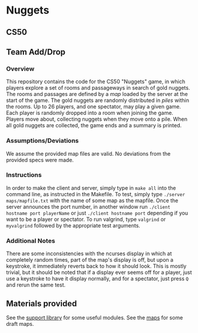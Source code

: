# Nuggets
## CS50
## Team Add/Drop

### Overview
This repository contains the code for the CS50 "Nuggets" game, in which players explore a set
of rooms and passageways in search of gold nuggets.
The rooms and passages are defined by a *map* loaded by the server at the start of the game.
The gold nuggets are randomly distributed in *piles* within the rooms.
Up to 26 players, and one spectator, may play a given game.
Each player is randomly dropped into a room when joining the game.
Players move about, collecting nuggets when they move onto a pile.
When all gold nuggets are collected, the game ends and a summary is printed.

### Assumptions/Deviations
We assume the provided map files are valid. No deviations from the provided specs were made.

### Instructions
In order to make the client and server, simply type in `make all` into the command line, 
as instructed in the Makefile. To test, simply type `./server maps/mapfile.txt` with the name
of some map as the mapfile. Once the server announces the port number, in another window
run `./client hostname port playerName` or just `./client hostname port` depending if you
want to be a player or spectator. To run valgrind, type `valgrind` or `myvalgrind` followed
by the appropriate test arguments.

### Additional Notes
There are some inconsistencies with the ncurses display in which at completely random times,
part of the map's display is off, but upon a keystroke, it immediately reverts back to how it
should look. This is mostly trivial, but it should be noted that if a display ever seems off
for a player, just use a keystroke to have it display normally, and for a spectator, just press
`Q` and rerun the same test.

## Materials provided
See the [support library](support/README.md) for some useful modules.
See the [maps](maps/README.md) for some draft maps.
